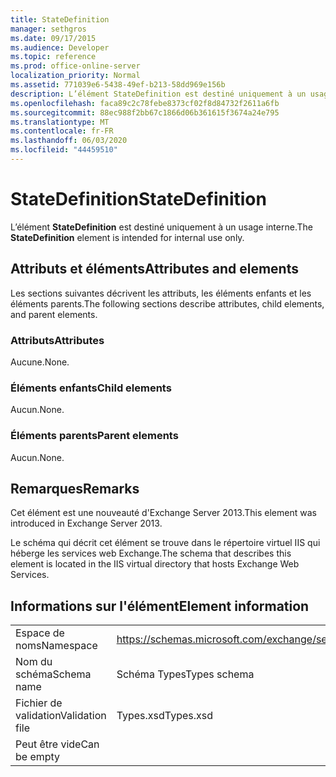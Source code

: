 ```yaml
---
title: StateDefinition
manager: sethgros
ms.date: 09/17/2015
ms.audience: Developer
ms.topic: reference
ms.prod: office-online-server
localization_priority: Normal
ms.assetid: 771039e6-5438-49ef-b213-58dd969e156b
description: L’élément StateDefinition est destiné uniquement à un usage interne.
ms.openlocfilehash: faca89c2c78febe8373cf02f8d84732f2611a6fb
ms.sourcegitcommit: 88ec988f2bb67c1866d06b361615f3674a24e795
ms.translationtype: MT
ms.contentlocale: fr-FR
ms.lasthandoff: 06/03/2020
ms.locfileid: "44459510"
---
```

# <a name="statedefinition"></a><span data-ttu-id="5ef6f-103">StateDefinition</span><span class="sxs-lookup"><span data-stu-id="5ef6f-103">StateDefinition</span></span>

<span data-ttu-id="5ef6f-104">L’élément **StateDefinition** est destiné uniquement à un usage interne.</span><span class="sxs-lookup"><span data-stu-id="5ef6f-104">The **StateDefinition** element is intended for internal use only.</span></span> 

## <a name="attributes-and-elements"></a><span data-ttu-id="5ef6f-105">Attributs et éléments</span><span class="sxs-lookup"><span data-stu-id="5ef6f-105">Attributes and elements</span></span>

<span data-ttu-id="5ef6f-106">Les sections suivantes décrivent les attributs, les éléments enfants et les éléments parents.</span><span class="sxs-lookup"><span data-stu-id="5ef6f-106">The following sections describe attributes, child elements, and parent elements.</span></span>
  
### <a name="attributes"></a><span data-ttu-id="5ef6f-107">Attributs</span><span class="sxs-lookup"><span data-stu-id="5ef6f-107">Attributes</span></span>

<span data-ttu-id="5ef6f-108">Aucune.</span><span class="sxs-lookup"><span data-stu-id="5ef6f-108">None.</span></span>
  
### <a name="child-elements"></a><span data-ttu-id="5ef6f-109">Éléments enfants</span><span class="sxs-lookup"><span data-stu-id="5ef6f-109">Child elements</span></span>

<span data-ttu-id="5ef6f-110">Aucun.</span><span class="sxs-lookup"><span data-stu-id="5ef6f-110">None.</span></span>
  
### <a name="parent-elements"></a><span data-ttu-id="5ef6f-111">Éléments parents</span><span class="sxs-lookup"><span data-stu-id="5ef6f-111">Parent elements</span></span>

<span data-ttu-id="5ef6f-112">Aucun.</span><span class="sxs-lookup"><span data-stu-id="5ef6f-112">None.</span></span>
  
## <a name="remarks"></a><span data-ttu-id="5ef6f-113">Remarques</span><span class="sxs-lookup"><span data-stu-id="5ef6f-113">Remarks</span></span>

<span data-ttu-id="5ef6f-114">Cet élément est une nouveauté d'Exchange Server 2013.</span><span class="sxs-lookup"><span data-stu-id="5ef6f-114">This element was introduced in Exchange Server 2013.</span></span>
  
<span data-ttu-id="5ef6f-115">Le schéma qui décrit cet élément se trouve dans le répertoire virtuel IIS qui héberge les services web Exchange.</span><span class="sxs-lookup"><span data-stu-id="5ef6f-115">The schema that describes this element is located in the IIS virtual directory that hosts Exchange Web Services.</span></span>
  
## <a name="element-information"></a><span data-ttu-id="5ef6f-116">Informations sur l'élément</span><span class="sxs-lookup"><span data-stu-id="5ef6f-116">Element information</span></span>

|||
|:-----|:-----|
|<span data-ttu-id="5ef6f-117">Espace de noms</span><span class="sxs-lookup"><span data-stu-id="5ef6f-117">Namespace</span></span>  <br/> |https://schemas.microsoft.com/exchange/services/2006/types  <br/> |
|<span data-ttu-id="5ef6f-118">Nom du schéma</span><span class="sxs-lookup"><span data-stu-id="5ef6f-118">Schema name</span></span>  <br/> |<span data-ttu-id="5ef6f-119">Schéma Types</span><span class="sxs-lookup"><span data-stu-id="5ef6f-119">Types schema</span></span>  <br/> |
|<span data-ttu-id="5ef6f-120">Fichier de validation</span><span class="sxs-lookup"><span data-stu-id="5ef6f-120">Validation file</span></span>  <br/> |<span data-ttu-id="5ef6f-121">Types.xsd</span><span class="sxs-lookup"><span data-stu-id="5ef6f-121">Types.xsd</span></span>  <br/> |
|<span data-ttu-id="5ef6f-122">Peut être vide</span><span class="sxs-lookup"><span data-stu-id="5ef6f-122">Can be empty</span></span>  <br/> ||
   

